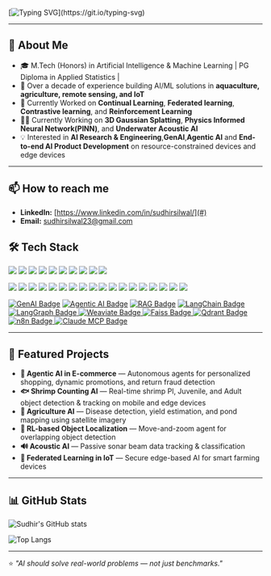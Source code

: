 [![Typing SVG](https://readme-typing-svg.herokuapp.com?size=28&duration=2500&pause=800&color=00C4FF&center=true&vCenter=true&width=600&lines=Hi+there%2C+I+am+Sudhir!)](https://git.io/typing-svg)


---

## 🌟 About Me
- 🎓 M.Tech (Honors) in Artificial Intelligence & Machine Learning | PG Diploma in Applied Statistics | 
- 💼 Over a decade of experience building AI/ML solutions in **aquaculture, agriculture, remote sensing, and IoT**  
- 🔬 Currently Worked on **Continual Learning**, **Federated learning**, **Contrastive learning**, and **Reinforcement Learning**
- 🙇‍♂️ Currently Working on **3D Gaussian Splatting**, **Physics Informed Neural Network(PINN)**, and **Underwater Acoustic AI**  
- 💡 Interested in **AI Research & Engineering**,**GenAI**,**Agentic AI** and **End-to-end AI Product Development** on resource-constrained devices and edge devices

---

## 📫 How to reach me
- **LinkedIn:** [https://www.linkedin.com/in/sudhirsilwal/](#)  
- **Email:** sudhirsilwal23@gmail.com    

## 🛠 Tech Stack

<p align="left">
  <a href="https://www.python.org/"><img src="https://img.shields.io/badge/Python-3776AB?style=for-the-badge&logo=python&logoColor=white"/></a>
  <a href="https://isocpp.org/"><img src="https://img.shields.io/badge/C++-00599C?style=for-the-badge&logo=cplusplus&logoColor=white"/></a>
  <a href="https://www.r-project.org/"><img src="https://img.shields.io/badge/R-276DC3?style=for-the-badge&logo=r&logoColor=white"/></a>
  <a href="https://flutter.dev/"><img src="https://img.shields.io/badge/Flutter-02569B?style=for-the-badge&logo=flutter&logoColor=white"/></a>
  <a href="https://pytorch.org/"><img src="https://img.shields.io/badge/PyTorch-EE4C2C?style=for-the-badge&logo=pytorch&logoColor=white"/></a>
  <a href="https://www.tensorflow.org/"><img src="https://img.shields.io/badge/TensorFlow-FF6F00?style=for-the-badge&logo=tensorflow&logoColor=white"/></a>
  <a href="https://opencv.org/"><img src="https://img.shields.io/badge/OpenCV-5C3EE8?style=for-the-badge&logo=opencv&logoColor=white"/></a>
  <a href="https://developer.nvidia.com/cuda-zone"><img src="https://img.shields.io/badge/CUDA-76B900?style=for-the-badge&logo=nvidia&logoColor=white"/></a>
  <a href="https://jax.readthedocs.io/"><img src="https://img.shields.io/badge/JAX-0052CC?style=for-the-badge&logo=google&logoColor=white"/></a>
  <a href="https://fastapi.tiangolo.com/"><img src="https://img.shields.io/badge/FastAPI-009688?style=for-the-badge&logo=fastapi&logoColor=white"/></a>
</p>

<p align="left">
  <a href="https://ubuntu.com/"><img src="https://img.shields.io/badge/Ubuntu-E95420?style=for-the-badge&logo=ubuntu&logoColor=white"/></a>
  <a href="https://www.docker.com/"><img src="https://img.shields.io/badge/Docker-2496ED?style=for-the-badge&logo=docker&logoColor=white"/></a>
  <a href="https://kubernetes.io/"><img src="https://img.shields.io/badge/Kubernetes-326CE5?style=for-the-badge&logo=kubernetes&logoColor=white"/></a>
  <a href="https://azure.microsoft.com/en-us/products/databricks/"><img src="https://img.shields.io/badge/Azure%20Databricks-FF3621?style=for-the-badge&logo=databricks&logoColor=white"/></a>
  <a href="https://spark.apache.org/docs/latest/api/python/"><img src="https://img.shields.io/badge/PySpark-E25A1C?style=for-the-badge&logo=apachespark&logoColor=white"/></a>
  <a href="https://cloud.google.com/"><img src="https://img.shields.io/badge/Google%20Cloud-4285F4?style=for-the-badge&logo=googlecloud&logoColor=white"/></a>
  <a href="https://aws.amazon.com/"><img src="https://img.shields.io/badge/AWS-232F3E?style=for-the-badge&logo=amazonaws&logoColor=white"/></a>
  <a href="https://azure.microsoft.com/"><img src="https://img.shields.io/badge/Azure-0078D4?style=for-the-badge&logo=microsoftazure&logoColor=white"/></a>
  <a href="https://www.oracle.com/database/"><img src="https://img.shields.io/badge/Oracle-F80000?style=for-the-badge&logo=oracle&logoColor=white"/></a>
  <a href="https://www.postgresql.org/"><img src="https://img.shields.io/badge/PostgreSQL-4169E1?style=for-the-badge&logo=postgresql&logoColor=white"/></a>
  <a href="#"><img src="https://img.shields.io/badge/MLOps-0194E2?style=for-the-badge&logo=mlflow&logoColor=white"/></a>
  <a href="https://www.ros.org/"><img src="https://img.shields.io/badge/ROS%202-22314E?style=for-the-badge&logo=ros&logoColor=white"/></a>
  <a href="https://developer.nvidia.com/embedded/jetson"><img src="https://img.shields.io/badge/NVIDIA%20Jetson-76B900?style=for-the-badge&logo=nvidia&logoColor=white"/></a>
  <a href="https://github.com/NVIDIA/cutlass"><img src="https://img.shields.io/badge/CUTLASS-76B900?style=for-the-badge&logo=nvidia&logoColor=white"/></a>
  <a href="https://huggingface.co/"><img src="https://img.shields.io/badge/Hugging%20Face-FFD21E?style=for-the-badge&logo=huggingface&logoColor=black"/></a>
  <a href="https://unity.com/"><img src="https://img.shields.io/badge/Unity-FFFFFF?style=for-the-badge&logo=unity&logoColor=000000"/></a>
  <a href="https://www.blender.org/"><img src="https://img.shields.io/badge/Blender-F5792A?style=for-the-badge&logo=blender&logoColor=white"/></a>
  <a href="https://developer.nvidia.com/triton-inference-server"><img src="https://img.shields.io/badge/Triton%20Inference%20Server-76B900?style=for-the-badge&logo=nvidia&logoColor=white"/></a>
</p>

<p align="left">
<a href="https://en.wikipedia.org/wiki/Generative_artificial_intelligence"><img src="https://img.shields.io/badge/GenAI-6C63FF?style=for-the-badge&logo=openai&logoColor=white" alt="GenAI Badge"/></a>
<a href="https://www.microsoft.com/en-us/research/blog/building-agentic-ai-systems/"><img src="https://img.shields.io/badge/Agentic%20AI-1E90FF?style=for-the-badge&logo=autoprefixer&logoColor=white" alt="Agentic AI Badge"/></a>
<a href="https://www.pinecone.io/learn/retrieval-augmented-generation/"><img src="https://img.shields.io/badge/RAG-FFB000?style=for-the-badge&logo=openai&logoColor=black" alt="RAG Badge"/></a>
<a href="https://www.langchain.com/"><img src="https://img.shields.io/badge/LangChain-000000?style=for-the-badge&logo=chainlink&logoColor=white" alt="LangChain Badge"/></a>
  <a href="https://www.langchain.com/langgraph">
  <img src="https://img.shields.io/badge/LangGraph-000000?style=for-the-badge&logo=mergegate&logoColor=white" alt="LangGraph Badge"/>
</a>
<a href="https://weaviate.io/">
  <img src="https://img.shields.io/badge/Weaviate-FF7A59?style=for-the-badge&logo=weaviate&logoColor=white" alt="Weaviate Badge"/>
</a>

<!-- Faiss -->
<a href="https://github.com/facebookresearch/faiss">
  <img src="https://img.shields.io/badge/Faiss-0055A4?style=for-the-badge&logo=facebook&logoColor=white" alt="Faiss Badge"/>
</a>

<!-- Qdrant -->
<a href="https://qdrant.tech/">
  <img src="https://img.shields.io/badge/Qdrant-7E3AF2?style=for-the-badge&logo=qdrant&logoColor=white" alt="Qdrant Badge"/>
</a>
<a href="https://n8n.io/"><img src="https://img.shields.io/badge/n8n-231F20?style=for-the-badge&logo=n8n&logoColor=white" alt="n8n Badge"/> </a>
<a href="https://www.anthropic.com/news/claude-mcp"><img src="https://img.shields.io/badge/Claude%20MCP-4C2E91?style=for-the-badge&logo=anthropic&logoColor=white" alt="Claude MCP Badge"/></a>
</p>



---

## 📌 Featured Projects
- **🛒 Agentic AI in E-commerce** — Autonomous agents for personalized shopping, dynamic promotions, and return fraud detection 
- **🐟 Shrimp Counting AI** — Real-time shrimp Pl, Juvenile, and  Adult object detection & tracking on mobile and edge devices  
- **🌾 Agriculture AI** — Disease detection, yield estimation, and pond mapping using satellite imagery  
- **🤖 RL-based Object Localization** — Move-and-zoom agent for overlapping object detection  
- **🔊 Acoustic AI** — Passive sonar beam data tracking & classification  
- **📡 Federated Learning in IoT** — Secure edge-based AI for smart farming devices  

---

## 📊 GitHub Stats

![Sudhir's GitHub stats](https://github-readme-stats.vercel.app/api?username=sudhirsilwal23&show_icons=true&theme=tokyonight&cache_bust=1) 

![Top Langs](https://github-readme-stats.vercel.app/api/top-langs/?username=sudhirsilwal23&layout=compact&theme=tokyonight&cache_bust=1)

---

⭐ *"AI should solve real-world problems — not just benchmarks."*
